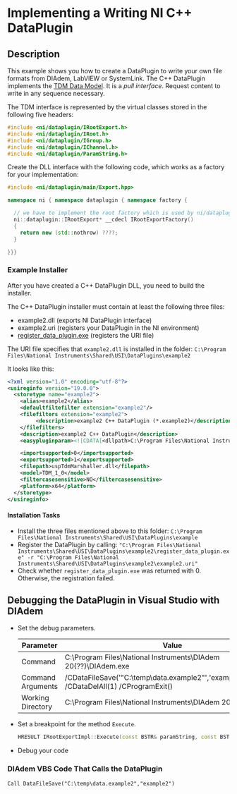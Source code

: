 # Implementing a Writing NI C++ DataPlugin

## Description

This example shows you how to create a DataPlugin to write your own file formats from DIAdem,
LabVIEW or SystemLink. The C++ DataPlugin implements the [TDM Data Model](http://www.ni.com/white-paper/11943/en/).
It is a *pull interface*. Request content to write in any sequence necessary.

The TDM interface is represented by the virtual classes stored in the following five headers:

```cpp
#include <ni/dataplugin/IRootExport.h>
#include <ni/dataplugin/IRoot.h>
#include <ni/dataplugin/IGroup.h>
#include <ni/dataplugin/IChannel.h>
#include <ni/dataplugin/ParamString.h>
```

Create the DLL interface with the following code, which works as a factory for your implementation:

```cpp
#include <ni/dataplugin/main/Export.hpp>

namespace ni { namespace dataplugin { namespace factory {

  // we have to implement the root factory which is used by ni/dataplugin/main.hpp
  ni::dataplugin::IRootExport* __cdecl IRootExportFactory()
  {
    return new (std::nothrow) ????;
  }

}}}
```

### Example Installer

After you have created a C++ DataPlugin DLL, you need to build the installer.

The C++ DataPlugin installer must contain at least the following three files:

- example2.dll (exports NI DataPlugin interface)
- example2.uri (registers your DataPlugin in the NI environment)
- [register_data_plugin.exe](../../register_data_plugin/README.md) (registers the URI file)

The URI file specifies that `example2.dll` is installed in the folder:
`C:\Program Files\National Instruments\Shared\USI\DataPlugins\example2`

It looks like this:
```xml
<?xml version="1.0" encoding="utf-8"?>
<usireginfo version="19.0.0">
  <storetype name="example2">
    <alias>example2</alias>
    <defaultfiltefilter extension="example2"/>
    <filefilters extension="example2">
         <description>example2 C++ DataPlugin (*.example2)</description>
    </filefilters>
    <description>example2 C++ DataPlugin</description>
    <easypluginparam><![CDATA[<dllpath>C:\Program Files\National Instruments\Shared\USI\DataPlugins\example2\example2.dll</dllpath>]]></easypluginparam>

    <importsupported>0</importsupported>
    <exportsupported>1</exportsupported>
    <filepath>uspTdmMarshaller.dll</filepath>
    <model>TDM_1_0</model>
    <filtercasesensitive>NO</filtercasesensitive>
    <platform>x64</platform>
  </storetype>
</usireginfo>
```

#### Installation Tasks

- Install the three files mentioned above to this folder:
  `C:\Program Files\National Instruments\Shared\USI\DataPlugins\example`
- Register the DataPlugin by calling:
  `"C:\Program Files\National Instruments\Shared\USI\DataPlugins\example2\register_data_plugin.exe" -r "C:\Program Files\National Instruments\Shared\USI\DataPlugins\example2\example2.uri"`
- Check whether `register_data_plugin.exe` was returned with 0. Otherwise, the registration failed.


## Debugging the DataPlugin in Visual Studio with DIAdem

- Set the debug parameters.

  Parameter         | Value
  ----------------- | ------------------------------------------------------ 
  Command           | C:\Program Files\National Instruments\DIAdem 20{??}\DIAdem.exe
  Command Arguments | /CDataFileSave('"C:\temp\data.example2"','example2_EXPORT') /CDataDelAll(1) /CProgramExit()
  Working Directory | C:\Program Files\National Instruments\DIAdem 20{??}

- Set a breakpoint for the method `Execute`.

  ```cpp
  HRESULT IRootExportImpl::Execute(const BSTR& paramString, const BSTR& initParamString, const ni::dataplugin::IRoot* root, BSTR& errorMsg)
  ```

- Debug your code

### DIAdem VBS Code That Calls the DataPlugin

```vbscript
Call DataFileSave("C:\temp\data.example2","example2")
```
